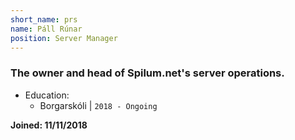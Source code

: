 ```yaml
---
short_name: prs
name: Páll Rúnar
position: Server Manager
---
```

### The owner and head of Spilum.net's server operations.

- Education:
  - Borgarskóli | `2018 - Ongoing`

**Joined: 11/11/2018**
